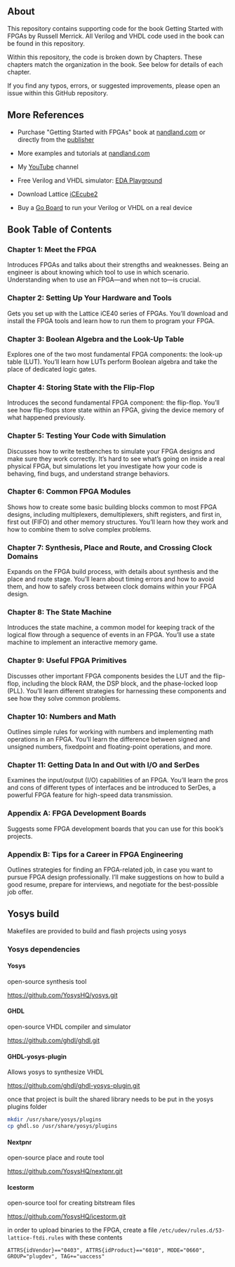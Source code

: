 ## About

This repository contains supporting code for the book Getting Started with FPGAs by Russell Merrick. All Verilog and VHDL code used in the book can be found in this repository. 

Within this repository, the code is broken down by Chapters. These chapters match the organization in the book. See below for details of each chapter.

If you find any typos, errors, or suggested improvements, please open an issue within this GitHub repository.

## More References

- Purchase "Getting Started with FPGAs" book at [nandland.com](https://nandland.com) or directly from the [publisher](https://nostarch.com/gettingstartedwithfpgas)

- More examples and tutorials at [nandland.com](https://nandland.com)

- My [YouTube](https://youtube.com/c/nandland) channel

- Free Verilog and VHDL simulator: [EDA Playground](https://edaplayground.com)

- Download Lattice [iCEcube2](https://www.latticesemi.com/iCEcube2)

- Buy a [Go Board](https://nandland.com/the-go-board) to run your Verilog or VHDL on a real device

## Book Table of Contents

### Chapter 1: Meet the FPGA

Introduces FPGAs and talks about their strengths and weaknesses. Being an engineer is about knowing which tool to use in which scenario. Understanding when to use an FPGA—and when not to—is crucial.

### Chapter 2: Setting Up Your Hardware and Tools

Gets you set up with the Lattice iCE40 series of FPGAs. You’ll download and install the FPGA tools and learn how to run them to program your FPGA. 

### Chapter 3: Boolean Algebra and the Look-Up Table

Explores one of the two most fundamental FPGA components: the look-up table (LUT). You’ll learn how LUTs perform Boolean algebra and take the place of dedicated logic gates.

### Chapter 4: Storing State with the Flip-Flop

Introduces the second fundamental FPGA component: the flip-flop. You’ll see how flip-flops store state within an FPGA, giving the device memory of what happened previously.

### Chapter 5: Testing Your Code with Simulation

Discusses how to write testbenches to simulate your FPGA designs and make sure they work correctly. It’s hard to see what’s going on inside a real physical FPGA, but simulations let you investigate how your code is behaving, find bugs, and understand strange behaviors. 

### Chapter 6: Common FPGA Modules 

Shows how to create some basic building blocks common to most FPGA designs, including multiplexers, demultiplexers, shift registers, and first in, first out (FIFO) and other memory structures. You’ll learn how they work and how to combine them to solve complex problems.

### Chapter 7: Synthesis, Place and Route, and Crossing Clock Domains

Expands on the FPGA build process, with details about synthesis and the place and route stage. You’ll learn about timing errors and how to avoid them, and how to safely cross between clock domains within your FPGA design.

### Chapter 8: The State Machine 

Introduces the state machine, a common model for keeping track of the logical flow through a sequence of events in an FPGA. You’ll use a state machine to implement an interactive memory game. 

### Chapter 9: Useful FPGA Primitives

Discusses other important FPGA components besides the LUT and the flip-flop, including the block RAM, the DSP block, and the phase-locked loop (PLL). You’ll learn different strategies for harnessing these components and see how they solve common problems.

### Chapter 10: Numbers and Math

Outlines simple rules for working with numbers and implementing math operations in an FPGA. You’ll learn the difference between signed and unsigned numbers, fixedpoint and floating-point operations, and more.

### Chapter 11: Getting Data In and Out with I/O and SerDes 

Examines the input/output (I/O) capabilities of an FPGA. You’ll learn the pros and cons of different types of interfaces and be introduced to SerDes, a powerful FPGA feature for high-speed data transmission.

### Appendix A: FPGA Development Boards

Suggests some FPGA development boards that you can use for this book’s projects. 

### Appendix B: Tips for a Career in FPGA Engineering

Outlines strategies for finding an FPGA-related job, in case you want to pursue FPGA design professionally. I’ll make suggestions on how to build a good resume, prepare for interviews, and negotiate for the best-possible job offer.

## Yosys build

Makefiles are provided to build and flash projects using yosys

### Yosys dependencies

#### Yosys

open-source synthesis tool

https://github.com/YosysHQ/yosys.git

#### GHDL

open-source VHDL compiler and simulator

https://github.com/ghdl/ghdl.git

#### GHDL-yosys-plugin

Allows yosys to synthesize VHDL

https://github.com/ghdl/ghdl-yosys-plugin.git

once that project is built the shared library needs to be put in the yosys plugins folder

```bash
mkdir /usr/share/yosys/plugins
cp ghdl.so /usr/share/yosys/plugins
```

#### Nextpnr

open-source place and route tool

https://github.com/YosysHQ/nextpnr.git

#### Icestorm

open-source tool for creating bitstream files

https://github.com/YosysHQ/icestorm.git

in order to upload binaries to the FPGA, create a file `/etc/udev/rules.d/53-lattice-ftdi.rules` with these contents

```text
ATTRS{idVendor}=="0403", ATTRS{idProduct}=="6010", MODE="0660", GROUP="plugdev", TAG+="uaccess"
```
